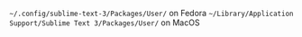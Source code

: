 `~/.config/sublime-text-3/Packages/User/` on Fedora
`~/Library/Application Support/Sublime Text 3/Packages/User/` on MacOS
